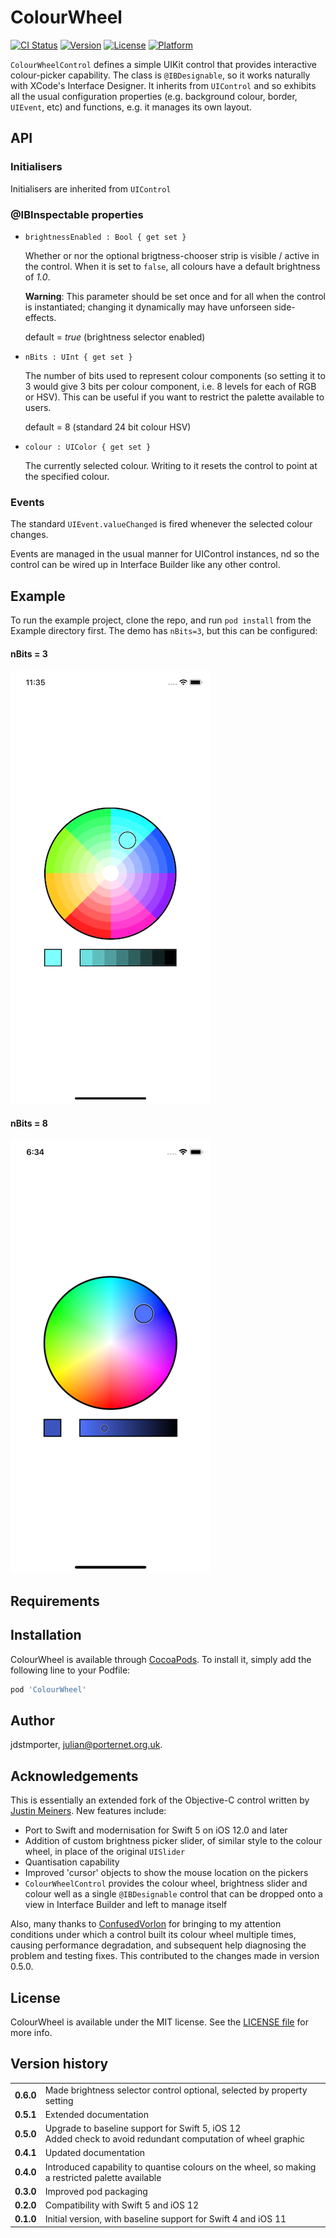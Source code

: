 # ColourWheel

[![CI Status](https://img.shields.io/travis/jdstmporter/ColourWheel.svg?style=flat)](https://travis-ci.org/jdstmporter/ColourWheel)
[![Version](https://img.shields.io/cocoapods/v/ColourWheel.svg?style=flat)](https://cocoapods.org/pods/ColourWheel)
[![License](https://img.shields.io/cocoapods/l/ColourWheel.svg?style=flat)](https://cocoapods.org/pods/ColourWheel)
[![Platform](https://img.shields.io/cocoapods/p/ColourWheel.svg?style=flat)](https://cocoapods.org/pods/ColourWheel)

`ColourWheelControl` defines a simple UIKit control that provides interactive colour-picker capability.  The class is `@IBDesignable`, so it works naturally with XCode's Interface Designer.  It inherits from `UIControl` and so exhibits all the usual configuration properties (e.g. background colour, border, `UIEvent`, etc) and functions, e.g. it manages its own layout.

## API

### Initialisers
Initialisers are inherited from `UIControl`

### @IBInspectable properties

-  `brightnessEnabled : Bool { get set }` 
   
   Whether or nor the optional brigtness-chooser strip is visible / active in the control.  When it is set to `false`, all colours have a default brightness of *1.0*.
   
   **Warning**: This parameter should be set once and for all when the control is instantiated; changing it dynamically may have unforseen side-effects.
   
   default = *true* (brightness selector enabled)
   
- `nBits : UInt { get set }`
   
   The number of bits used to represent colour components (so setting it to 3  would give 3 bits per colour 
   component, i.e. 8 levels for each of RGB or HSV).  This can be useful if you want to restrict the palette 
   available to users.
   
   default = 8 (standard 24 bit colour HSV)
   
- `colour : UIColor { get set }`
   
   The currently selected colour.  Writing to it resets the control to point at the specified colour.
  
### Events

The standard  `UIEvent.valueChanged` is fired whenever the selected colour changes.
 
Events are managed in the usual manner for UIControl instances, nd so the control can be wired up in 
Interface Builder like any other control.

## Example

To run the example project, clone the repo, and run `pod install` from the Example directory first.  The demo has `nBits=3`, but this can be configured:

#### nBits = 3

![A Screenshot with 3 bits per component](https://github.com/jdstmporter/ColourWheel/blob/master/Extras/ColourWheel-3bits-screenshot.png)

#### nBits = 8

![A Screenshot](https://github.com/jdstmporter/ColourWheel/blob/master/Extras/ColourWheel-small-screenshot.png)

## Requirements

## Installation

ColourWheel is available through [CocoaPods](https://cocoapods.org). To install
it, simply add the following line to your Podfile:

```ruby
pod 'ColourWheel'
```

## Author

jdstmporter, julian@porternet.org.uk.  

## Acknowledgements

This is essentially an extended fork of the Objective-C control written  by [Justin Meiners](https://github.com/justinmeiners/ios-color-wheel).  New features include:

* Port to Swift and modernisation for Swift 5 on iOS 12.0 and later
* Addition of custom brightness picker slider, of similar style to the colour wheel, in place of the original `UISlider`
* Quantisation capability
* Improved 'cursor' objects to show the mouse location on the pickers
* `ColourWheelControl` provides the colour wheel, brightness slider and colour well as a single `@IBDesignable` control that can be dropped onto a view in Interface Builder and left to manage itself

Also, many thanks to [ConfusedVorlon](https://github.com/ConfusedVorlon) for bringing to my attention conditions under which a control built its colour wheel multiple times, 
causing performance degradation, and subsequent help diagnosing the problem and testing fixes.
This contributed to the changes made in version 0.5.0.

## License

ColourWheel is available under the MIT license. See the [LICENSE file](./LICENSE) for more info.


## Version history

<table>
<tr>
<td><b>0.6.0</b</td>
<td>
Made brightness selector control optional, selected by property setting
</td>
<tr>
<td><b>0.5.1</b></td>
<td>
Extended documentation
</td>
</tr>
<tr>
<td><b>0.5.0</b></td>
<td>
Upgrade to baseline support for Swift 5, iOS 12<br/> 
Added check to avoid redundant computation of wheel graphic
</td>
</tr>
<tr>
<td><b>0.4.1</b></td>
<td>
Updated documentation
</td>
</tr>
<tr>
<td><b>0.4.0</b></td>
<td>
Introduced capability to quantise colours on the wheel, 
so making a restricted palette available
</td>
</tr>
<tr>
<td><b>0.3.0</b></td>
<td>
Improved pod packaging
</td>
</tr>
<tr>
<tr>
<td><b>0.2.0</b></td>
<td>
Compatibility with Swift 5 and iOS 12
</td>
</tr>
<tr>
<td><b>0.1.0</b></td>
<td>
Initial version, with baseline support for Swift 4 and iOS 11
</td>
</tr>
</table>






